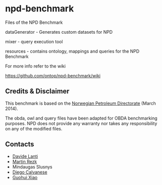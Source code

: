 npd-benchmark
=============

Files of the NPD Benchmark

dataGenerator - Generates custom datasets for NPD

mixer - query execution tool

resources - contains ontology, mappings and queries for the NPD Benchmark

For more info refer to the wiki

https://github.com/ontop/npd-benchmark/wiki

Credits & Disclaimer
--------

This benchmark is based on the [Norwegian Petroleum Directorate](http://sws.ifi.uio.no/project/npd-v2/)
(March 2014). 

The obda, owl and query files have been adapted for OBDA benchmarking purposes. NPD does not provide any warranty nor takes any responsibility on any of the modified files.

Contacts
----------

* [Davide Lanti](http://www.inf.unibz.it/~dlanti/)
* [Martin Rezk](http://www.inf.unibz.it/~mrezk/) 
* Mindaugas Slusnys
* [Diego Calvanese](http://www.inf.unibz.it/~calvanese/)
* [Guohui Xiao](http://www.ghxiao.org)
